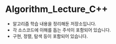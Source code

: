 # Algorithm_Lecture_C++
- 알고리즘 학습 내용을 정리해둔 저장소입니다.
- 각 소스코드에 이해를 돕는 주석이 포함되어 있습니다.
- 구현, 정렬, 탐색 등이 포함되어 있습니다.
